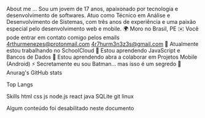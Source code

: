 
  
 

About me ...
Sou um jovem de 17 anos, apaixonado por tecnologia e desenvolvimento de softwares. Atuo como Técnico em Análise e Desenvolvimento de Sistemas, com três anos de experiência e uma paixão especial pelo desenvolvimento web e mobile.
🌍 Moro no Brasil, PE
✉️ Você pode entrar em contato comigo pelos emails
4rthurmenezes@protonmail.com
4r7hurm3n3z3s@gmail.com
🚀 Atualmente estou trabalhando no SchoolCloud
🧠 Estou aprendendo JavaScript e Bancos de Dados
🤝 Estou aprendendo abra a colaborar em Projetos Mobile (Android)
⚡ Secretamente eu sou Batman... mas isso é um segredo 🤫
Anurag's GitHub stats

Top Langs

Skills
html css js node.js react java SQLite git linux

Algum conteúdo foi desabilitado neste documento
